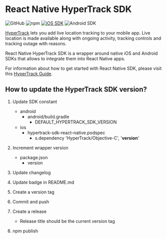 # React Native HyperTrack SDK

![GitHub](https://img.shields.io/github/license/hypertrack/sdk-react-native.svg)
![npm](https://img.shields.io/npm/v/hypertrack-sdk-react-native.svg)
[![iOS SDK](https://img.shields.io/badge/iOS%20SDK-4.12.0-brightgreen.svg)](https://cocoapods.org/pods/HyperTrack)
![Android SDK](https://img.shields.io/badge/Android%20SDK-6.1.2-brightgreen.svg)

[HyperTrack](https://www.hypertrack.com) lets you add live location tracking to your mobile app. Live location is made available along with ongoing activity, tracking controls and tracking outage with reasons.

React Native HyperTrack SDK is a wrapper around native iOS and Android SDKs that allows to integrate them into React Native apps.

For information about how to get started with React Native SDK, please visit this [HyperTrack Guide](https://www.hypertrack.com/docs/install-sdk-react-native).

## How to update the HyperTrack SDK version?


1. Update SDK constant

    - android
        - android/build.gradle
             - DEFAULT_HYPERTRACK_SDK_VERSION 
    - ios
        - hypertrack-sdk-react-native.podspec
            - s.dependency 'HyperTrack/Objective-C', '**version**'

2. Increment wrapper version
    - package.json
        - version
  
3. Update changelog
4. Update badge in README.md
5. Create a version tag
6. Commit and push
7. Create a release
    - Release title should be the current version tag
9. npm publish
